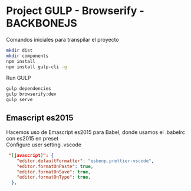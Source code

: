# Project GULP - Browserify - BACKBONEJS

Comandos iniciales para transpilar el proyecto

```bash
mkdir dist
mkdir components
npm install
npm install gulp-cli -g
```

Run GULP

```bash
gulp dependencies
gulp browserify:dev
gulp serve
```

## Emascript es2015

Hacemos uso de Emascript es2015 para Babel, donde usamos el .babelrc con es2015 en preset       
Configure user setting .vscode

```json
 "[javascript]": {
    "editor.defaultFormatter": "esbenp.prettier-vscode",
    "editor.formatOnPaste": true,
    "editor.formatOnSave": true,
    "editor.formatOnType": true,
  },
```
